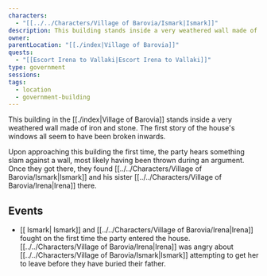 ```yaml
---
characters:
  - "[[../../Characters/Village of Barovia/Ismark|Ismark]]"
description: This building stands inside a very weathered wall made of iron and stone. The windows on the first floor have all been broken inwards, and there is a general air of disrepair about it.
owner: 
parentLocation: "[[./index|Village of Barovia]]"
quests:
  - "[[Escort Irena to Vallaki|Escort Irena to Vallaki]]"
type: government
sessions: 
tags:
  - location
  - government-building
---
```


This building in the [[./index|Village of Barovia]] stands inside a very weathered wall made of iron and stone. The first story of the house's windows all seem to have been broken inwards. 

Upon approaching this building the first time, the party hears something slam against a wall, most likely having been thrown during an argument. Once they got there, they found [[../../Characters/Village of Barovia/Ismark|Ismark]] and his sister [[../../Characters/Village of Barovia/Irena|Irena]] there.

## Events
- [[ Ismark| Ismark]] and [[../../Characters/Village of Barovia/Irena|Irena]] fought on the first time the party entered the house. [[../../Characters/Village of Barovia/Irena|Irena]] was angry about [[../../Characters/Village of Barovia/Ismark|Ismark]] attempting to get her to leave before they have buried their father.
